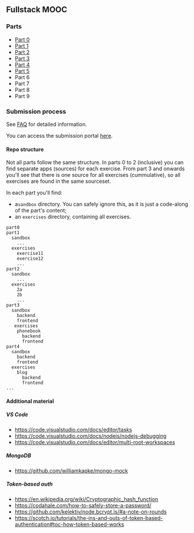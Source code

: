 ## Fullstack MOOC

### Parts

- [Part 0](https://fullstackopen.com/en/part0/fundamentals_of_web_apps)
- [Part 1](https://fullstackopen.com/en/part1)
- [Part 2](https://fullstackopen.com/en/part2)
- [Part 3](https://fullstackopen.com/en/part3)
- [Part 4](https://fullstackopen.com/en/part4)
- [Part 5](https://fullstackopen.com/en/part5)
- Part 6
- Part 7
- Part 8
- Part 9

### Submission process

See [FAQ](https://fullstackopen.com/en/part0/general_info#submitting-exercises) for detailed information.

You can access the submission portal [here](https://studies.cs.helsinki.fi/stats/courses/fullstackopen/submissions).

#### Repo structure

Not all parts follow the same structure. In parts 0 to 2 (inclusive) you can find separate apps (sources) for each exercise. From part 3 and onwards you'll see that there is one source for all exercises (cummulative), so all exercises are found in the same sourceset.

In each part you'll find:

- a`sandbox` directory. You can safely ignore this, as it is just a code-along of the part's content;
- an `exercises` directory, containing all exercises.

```
part0
part1
  sandbox
    ...
  exercises
    exercise11
    exercise12
    ...
part2
  sandbox
    ...
  exercises
    2a
    2b
    ...
part3
  sandbox
    backend
    frontend
   exercises
    phonebook
      backend
      frontend
part4
  sandbox
    backend
    frontend
  exercises
    blog
      backend
      frontend
...
```

#### Additional material

##### VS Code

- https://code.visualstudio.com/docs/editor/tasks
- https://code.visualstudio.com/docs/nodejs/nodejs-debugging
- https://code.visualstudio.com/docs/editor/multi-root-workspaces

##### MongoDB

- https://github.com/williamkapke/mongo-mock

##### Token-based auth

- https://en.wikipedia.org/wiki/Cryptographic_hash_function
- https://codahale.com/how-to-safely-store-a-password/
- https://github.com/kelektiv/node.bcrypt.js/#a-note-on-rounds
- https://scotch.io/tutorials/the-ins-and-outs-of-token-based-authentication#toc-how-token-based-works
